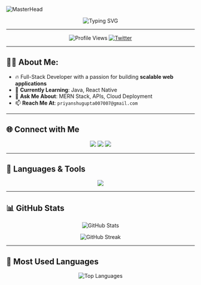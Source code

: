 ![MasterHead](https://user-images.githubusercontent.com/74038190/225813708-98b745f2-7d22-48cf-9150-083f1b00d6c9.gif)

<p align="center">
  <img src="https://readme-typing-svg.herokuapp.com?font=Fira+Code&weight=600&size=30&duration=2000&pause=1000&color=F75C7E&center=true&vCenter=true&width=700&lines=Hi+%F0%9F%91%8B%2C+I'm+Priyanshu+Gupta;Full-Stack+Developer+from+India;Passionate+about+Coding+%26+Tech!" alt="Typing SVG" />
</p>

---

<p align="center">
  <img src="https://komarev.com/ghpvc/?username=prycoder&label=Profile%20Views&color=ff69b4&style=flat-square" alt="Profile Views" />
  <a href="https://twitter.com/priyanshugupta">
    <img src="https://img.shields.io/twitter/follow/priyanshugupta?logo=twitter&style=flat-square&color=1DA1F2" alt="Twitter" />
  </a>
</p>

---

## 👨‍💻 **About Me**:
- 🔥 Full-Stack Developer with a passion for building **scalable web applications**  
- 🌱 **Currently Learning**: Java, React Native  
- 💬 **Ask Me About**: MERN Stack, APIs, Cloud Deployment  
- 📫 **Reach Me At**: `priyanshugupta007007@gmail.com`  

---

## 🌐 **Connect with Me**
<p align="center">
  <a href="https://www.linkedin.com/in/priyanshu-gupta-664b30321"><img src="https://img.shields.io/badge/LinkedIn-Priyanshu%20Gupta-blue?style=for-the-badge&logo=linkedin" /></a>
  <a href="https://twitter.com/PriyanshuG34"><img src="https://img.shields.io/badge/Twitter-Priyanshu%20Gupta-blue?style=for-the-badge&logo=twitter" /></a>
  <a href="https://instagram.com/priyanshu05134"><img src="https://img.shields.io/badge/Instagram-Priyanshu05134-pink?style=for-the-badge&logo=instagram" /></a>
</p>

---

## 🚀 **Languages & Tools**
<p align="center">
  <img src="https://skillicons.dev/icons?i=html,css,js,next,firebase,appwrite,react,nodejs,express,mongodb,mysql,python,java,git,github,docker,bootstrap,tailwind" />
</p>

---

## 📊 **GitHub Stats**
<p align="center">
  <img src="https://github-readme-stats.vercel.app/api?username=prycoder&show_icons=true&theme=radical&hide_border=true" alt="GitHub Stats" />
</p>

<p align="center">
  <img src="https://github-readme-streak-stats.herokuapp.com/?user=prycoder&theme=radical&hide_border=true" alt="GitHub Streak" />
</p>

---

## 🎯 **Most Used Languages**
<p align="center">
  <img src="https://github-readme-stats.vercel.app/api/top-langs/?username=prycoder&layout=compact&theme=radical&hide_border=true" alt="Top Languages" />
</p>
